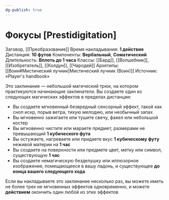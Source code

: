 ```yaml
---
dg-publish: true
---
```

# Фокусы [Prestidigitation]
Заговор, [[Преобразование]]
Время накладывания: **1 действие**
Дистанция: **10 футов**
Компоненты: **Вербальный**, **Соматический**
Длительность: **Вплоть до 1 часа**
Классы: [[Бард]], [[Волшебник]], [[Изобретатель]], [[Колдун]], [[Чародей]]
Архетипы: [[Воин#Мистический лучник|Мистический лучник (Воин)]]
Источник: «Player's handbook»

Это заклинание — небольшой магический трюк, на котором практикуются начинающие заклинатели. Вы создаете один из следующих магических эффектов в пределах дистанции:

- Вы создаете мгновенный безвредный сенсорный эффект, такой как сноп искр, порыв ветра, тихую мелодию, или необычный запах
- Вы мгновенно зажигаете или тушите свечу, факел или небольшой костер
- Вы мгновенно чистите или мараете предмет, размерами не превышающий **1 кубического фута**
- Вы остужаете, нагреваете или придаете вкус **1 кубическому футу** неживой материи на **1 час**
- Вы создаете на поверхности или предмете цвет, метку или символ, существующую **1 час**
- Вы создаете немагическую безделушку или иллюзорное изображение, помещающееся в вашу ладонь, и существующее **до конца вашего следующего хода**

Если вы накладываете это заклинание несколько раз, вы можете иметь не более трех не мгновенных эффектов одновременно, и можете **действием** окончить один любой из этих эффектов